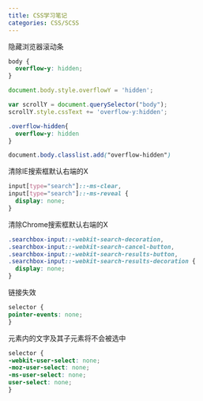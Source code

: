 ```yaml
---
title: CSS学习笔记
categories: CSS/SCSS
---
```


隐藏浏览器滚动条

```css
body {
  overflow-y: hidden;
}
```

```javascript
document.body.style.overflowY = 'hidden';
```

```javascript
var scrollY = document.querySelector("body");
scrollY.style.cssText += 'overflow-y:hidden';
```

```css
.overflow-hidden{ 
  overflow-y: hidden 
}

document.body.classlist.add("overflow-hidden")
```

清除IE搜索框默认右端的X

```css
input[type="search"]::-ms-clear,
input[type="search"]::-ms-reveal {
  display: none;
}
```

清除Chrome搜索框默认右端的X

```css
.searchbox-input::-webkit-search-decoration,
.searchbox-input::-webkit-search-cancel-button,
.searchbox-input::-webkit-search-results-button,
.searchbox-input::-webkit-search-results-decoration {
  display: none;
}
```

<!-- more -->

链接失效

```css
selector {
pointer-events: none;
}
```

元素内的文字及其子元素将不会被选中

```css
selector {
-webkit-user-select: none;
-moz-user-select: none;
-ms-user-select: none;
user-select: none;
}
```